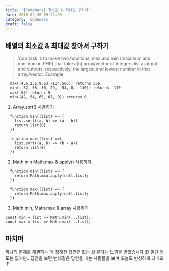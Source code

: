 ```yaml
---
title: '[CodeWars] 최소값 & 최대값 구하기'
date: 2018-02-26 09:22:55
category: 'codewars'
draft: false
---
```


## 배열의 최소값 & 최대값 찾아서 구하기

> Your task is to make two functions, max and min (maximum and minimum in PHP) that take a(n) array/vector of integers list as input and outputs, respectively, the largest and lowest number in that array/vector.
> Example

```js{3}
  max([4,6,2,1,9,63,-134,566]) returns 566
  min([-52, 56, 30, 29, -54, 0, -110]) returns -110
  max([5]) returns 5
  min([42, 54, 65, 87, 0]) returns 0
```

1. Array.sort() 사용하기

```js{3}
  function min((list) => {
    list.sort((a, b) => (a - b))
    return list[0]
  })

  function max((list) =>{
    list.sort((a, b) => (b - a))
    return list[0]
  })
```

2. Math.min Math.max & apply() 사용하기

```js{3}
  function min((list) => {
    return Math.min.apply(null,list);
  })

  function max((list) => {
    return Math.max.apply(null,list);
  })
```

3. Math.min, Math.max & array 사용하기

```js{3}
const min = list => Math.min(...list);
const max = list => Math.max(...list);
```

## 마치며

하나의 문제를 해결하는 데 정해진 답안은 없는 것 같다는 느낌을 받았습니다 :D
일단 정도는 없지만.. 답안을 보면 변태같은 답안을 내는 사람들을 보며 오늘도 반성하게 되네요 :P
